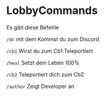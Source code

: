 # LobbyCommands
Es gibt diese Befehle

`/dc` mit dem Kommst du zum Discord

`/cb1` Wirst du zum Cb1 Teleportiert

`/heal` Setzt dein Leben 100%

`/cb2` Teleportiert dich zum Cb2

`/author` Zeigt Developer an


